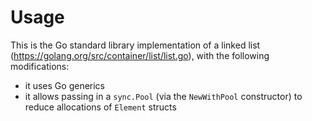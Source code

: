 # Usage

This is the Go standard library implementation of a linked list 
(https://golang.org/src/container/list/list.go), with the following modifications:
* it uses Go generics
* it allows passing in a `sync.Pool` (via the `NewWithPool` constructor) to reduce allocations of `Element` structs
